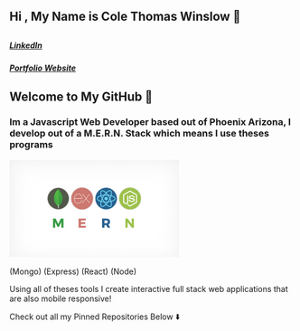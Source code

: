 <h2> Hi , My Name is Cole Thomas Winslow 🚀<h2/>
  
   <h5><a href="https://www.linkedin.com/in/cole-winslow-8a2a0b206/">LinkedIn</a> </h5>
    <h5>  <a href="https://www.linkedin.com/in/cole-winslow-8a2a0b206/">Portfolio Website</a> </h5>
    
## Welcome to My GitHub 👾
<h3>Im a Javascript Web Developer based out of Phoenix Arizona, I develop out of a M.E.R.N. Stack which means I use theses programs</h3>

<img src="Mern.jpeg" alt="M.E.R.N" width="300"/>

(Mongo) (Express) (React) (Node)


<p>Using all of theses tools I create interactive full stack web applications that are also mobile responsive!</p>

<p>Check out all my Pinned Repositories Below ⬇️</p>
